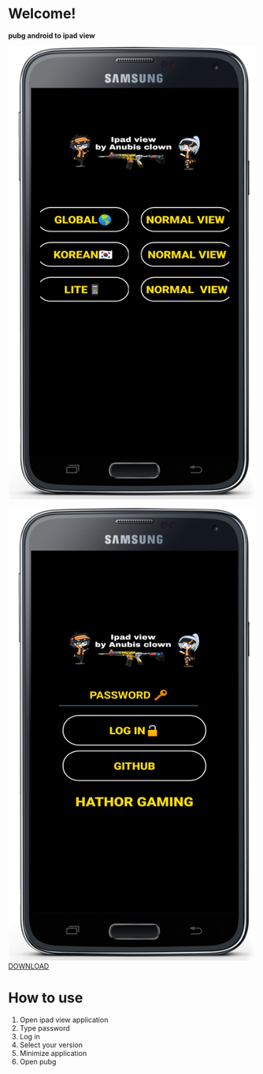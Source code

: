 
# Welcome!
**pubg android to ipad view**


![](PicsArt_10-25-02.44.06.png)

![](PicsArt_10-25-02.45.28.png)
[DOWNLOAD](https://github.com/shajahanubaid/pubg-ipad-view/raw/main/CLOWNS%20IPAD%20_1.0.apk)

# How to use
1. Open ipad view application
2. Type password
3. Log in
4. Select your version
5. Minimize  application
6. Open pubg











